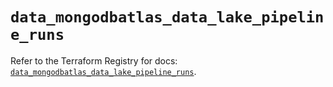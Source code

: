 # `data_mongodbatlas_data_lake_pipeline_runs`

Refer to the Terraform Registry for docs: [`data_mongodbatlas_data_lake_pipeline_runs`](https://registry.terraform.io/providers/mongodb/mongodbatlas/1.33.0/docs/data-sources/data_lake_pipeline_runs).
